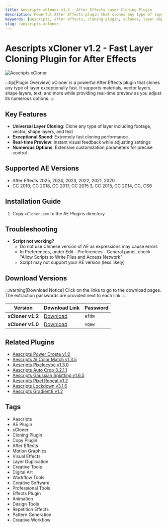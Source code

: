 ```yaml
---
title: Aescripts xCloner v1.2 - After Effects Layer Cloning Plugin
description: Powerful After Effects plugin that clones any type of layer exceptionally fast with real-time preview. Supports materials, vector, shape layers, text and more.
keywords: [aescripts, after effects, cloning plugin, xcloner, layer duplication, ae plugin, motion graphics, visual effects]
slug: /aescripts-xcloner
---
```


<!-- Above is frontmatter Part - generated based on content to meet Google SEO requirements, balancing automation efficiency with Google's E-E-A-T principles -->

# Aescripts xCloner v1.2 - Fast Layer Cloning Plugin for After Effects

![Aescripts xCloner](https://www.gfxcamp.com/wp-content/uploads/2025/06/xCloner.jpg)

:::tip[Plugin Overview]
xCloner is a powerful After Effects plugin that clones any type of layer exceptionally fast. It supports materials, vector layers, shape layers, text, and more while providing real-time preview as you adjust its numerous options.
:::

## Key Features

- **Universal Layer Cloning**: Clone any type of layer including footage, vector, shape layers, and text
- **Exceptional Speed**: Extremely fast cloning performance
- **Real-time Preview**: Instant visual feedback while adjusting settings
- **Numerous Options**: Extensive customization parameters for precise control

## Supported AE Versions

- After Effects 2025, 2024, 2023, 2022, 2021, 2020
- CC 2019, CC 2018, CC 2017, CC 2015.3, CC 2015, CC 2014, CC, CS6

## Installation Guide

1. Copy `xCloner.aex` to the AE Plugins directory

## Troubleshooting

- **Script not working?**
  - Do not use Chinese version of AE as expressions may cause errors
  - In Preferences, under Edit—Preferences—General panel, check "Allow Scripts to Write Files and Access Network"
  - Script may not support your AE version (less likely)

## Download Versions

:::warning[Download Notice]
Click on the links to go to the download pages. The extraction passwords are provided next to each link.
:::

| Version | Download Link | Password |
|---------|---------------|----------|
| **xCloner v1.2** | [Download](https://pan.baidu.com/s/1N6fi0_2q37q7AcjlC-H5_w?pwd=afdm) | `afdm` |
| **xCloner v1.0** | [Download](https://pan.baidu.com/s/1Zn2kbsM_TAs32Cj3YSwy4A?pwd=vqew) | `vqew` |

## Related Plugins

- [Aescripts Power Droste v1.0](https://www.gfxcamp.com/power-droste/)
- [Aescripts AI Color Match v1.3.5](https://www.gfxcamp.com/ai-color-match/)
- [Aescripts Pixelocybe v1.3.0](https://www.gfxcamp.com/aescripts-pixelocybe/)
- [Aescripts Auto Crop 3.2.1.1](https://www.gfxcamp.com/auto-crop-3/)
- [Aescripts Gaussian Splatting v1.6.5](https://www.gfxcamp.com/gaussian-splatting/)
- [Aescripts Pixel Repeat v1.2](https://www.gfxcamp.com/pixel-repeat/)
- [Aescripts Lockdown v3.1.6](https://www.gfxcamp.com/lockdown-v3/)
- [Aescripts Gradient8 v1.2](https://www.gfxcamp.com/gradient8/)

## Tags

- Aescripts
- AE Plugin
- xCloner
- Cloning Plugin
- Copy Plugin
- After Effects
- Motion Graphics
- Visual Effects
- Layer Duplication
- Creative Tools
- Digital Art
- Workflow Tools
- Creative Software
- Professional Tools
- Effects Plugin
- Animation
- Design Tools
- Repetition Effects
- Pattern Generation
- Creative Workflow